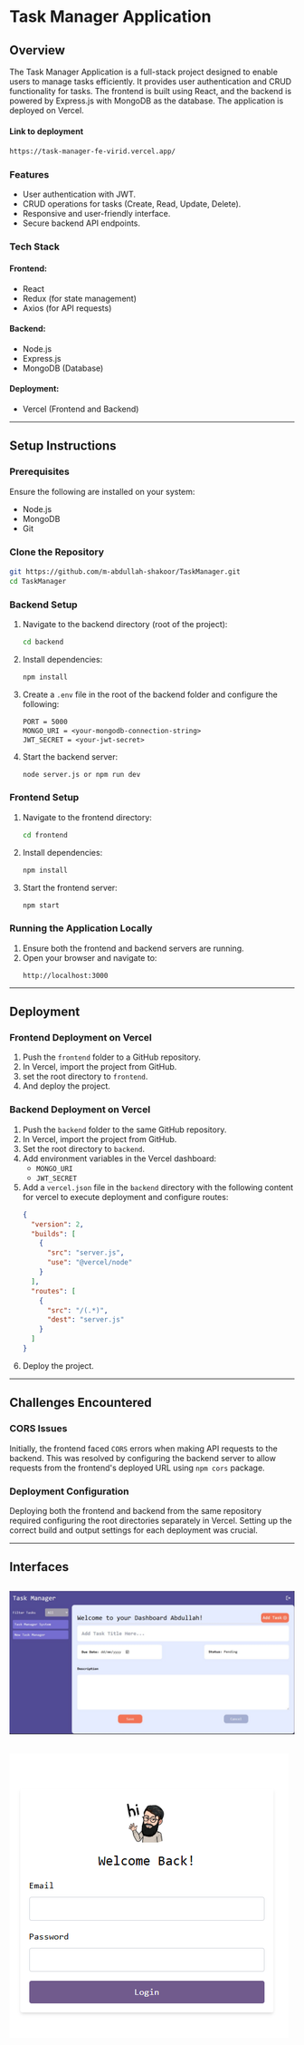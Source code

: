 # Task Manager Application

## Overview

The Task Manager Application is a full-stack project designed to enable users to manage tasks efficiently. It provides user authentication and CRUD functionality for tasks. The frontend is built using React, and the backend is powered by Express.js with MongoDB as the database. The application is deployed on Vercel.
#### Link to deployment

```bash
https://task-manager-fe-virid.vercel.app/
```


### Features

- User authentication with JWT.
- CRUD operations for tasks (Create, Read, Update, Delete).
- Responsive and user-friendly interface.
- Secure backend API endpoints.

### Tech Stack

#### Frontend:

- React
- Redux (for state management)
- Axios (for API requests)

#### Backend:

- Node.js
- Express.js
- MongoDB (Database)

#### Deployment:

- Vercel (Frontend and Backend)

---

## Setup Instructions

### Prerequisites

Ensure the following are installed on your system:

- Node.js
- MongoDB
- Git

### Clone the Repository

```bash
git https://github.com/m-abdullah-shakoor/TaskManager.git
cd TaskManager
```

### Backend Setup

1. Navigate to the backend directory (root of the project):
   ```bash
   cd backend
   ```
2. Install dependencies:
   ```bash
   npm install
   ```
3. Create a `.env` file in the root of the backend folder and configure the following:
   ```env
   PORT = 5000
   MONGO_URI = <your-mongodb-connection-string>
   JWT_SECRET = <your-jwt-secret>
   ```
4. Start the backend server:
   ```bash
   node server.js or npm run dev
   ```

### Frontend Setup

1. Navigate to the frontend directory:
   ```bash
   cd frontend
   ```
2. Install dependencies:
   ```bash
   npm install
   ```
3. Start the frontend server:
   ```bash
   npm start
   ```

### Running the Application Locally

1. Ensure both the frontend and backend servers are running.
2. Open your browser and navigate to:
   ```
   http://localhost:3000
   ```

---

## Deployment

### Frontend Deployment on Vercel

1. Push the `frontend` folder to a GitHub repository.
2. In Vercel, import the project from GitHub.
3. set the root directory to `frontend`.
4. And deploy the project.

### Backend Deployment on Vercel

1. Push the `backend` folder to the same GitHub repository.
2. In Vercel, import the project from GitHub.
3. Set the root directory to `backend`.
4. Add environment variables in the Vercel dashboard:
   - `MONGO_URI`
   - `JWT_SECRET`
5. Add a `vercel.json` file in the `backend` directory with the following content for vercel to execute deployment and configure routes:
   ```json
   {
     "version": 2,
     "builds": [
       {
         "src": "server.js",
         "use": "@vercel/node"
       }
     ],
     "routes": [
       {
         "src": "/(.*)",
         "dest": "server.js"
       }
     ]
   }
   ```
6. Deploy the project.

---

## Challenges Encountered

### CORS Issues

Initially, the frontend faced `CORS` errors when making API requests to the backend. This was resolved by configuring the backend server to allow requests from the frontend's deployed URL using `npm cors` package.

### Deployment Configuration

Deploying both the frontend and backend from the same repository required configuring the root directories separately in Vercel. Setting up the correct build and output settings for each deployment was crucial.

---


## Interfaces

![Task Manager Dashboard](./img/Dashboard.jpeg "Task Manager Home Page")
---
![Login](./img/Login.jpeg "Login Page")
---